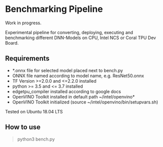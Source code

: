 # Benchmarking Pipeline
Work in progress.

Experimental pipeline for converting, deploying, executing and benchmarking different DNN-Models on CPU, Intel NCS or Coral TPU Dev Board.

## Requirements
* *.onnx file for selected model placed next to bench.py
* ONNX file named according to model name, e.g. ResNet50.onnx
* TF Version >=2.0.0 and <=2.2.0 installed
* python >= 3.5 and <= 3.7 installed
* edgetpu_compiler installed according to google docs
* OpenVINO Toolkit installed in default path ~/intel/openvino*
* OpenVINO Toolkit initialized (source ~/intel/openvino/bin/setupvars.sh)


Tested on Ubuntu 18.04 LTS
## How to use
> python3 bench.py
